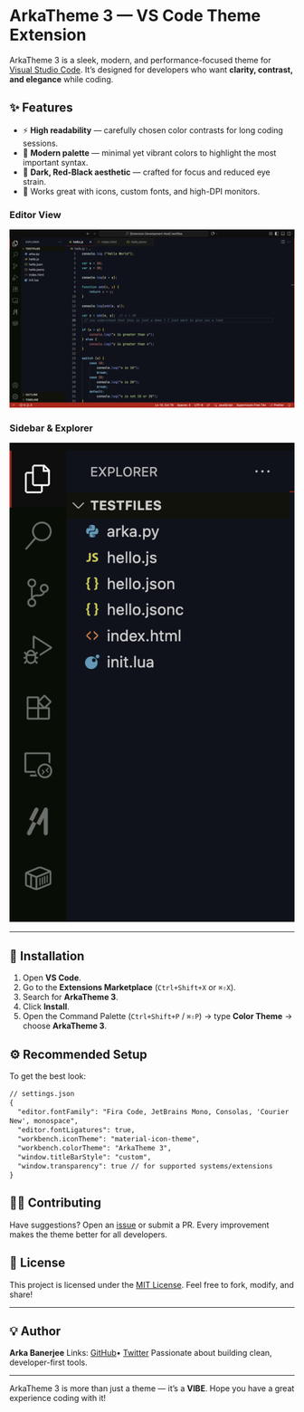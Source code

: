 # ArkaTheme 3 — VS Code Theme Extension

ArkaTheme 3 is a sleek, modern, and performance-focused theme for [Visual Studio Code](https://code.visualstudio.com/).
It’s designed for developers who want **clarity, contrast, and elegance** while coding.

## ✨ Features

* ⚡ **High readability** — carefully chosen color contrasts for long coding sessions.
* 🎨 **Modern palette** — minimal yet vibrant colors to highlight the most important syntax.
* 🌙 **Dark, Red-Black aesthetic** — crafted for focus and reduced eye strain.
* 🧩 Works great with icons, custom fonts, and high-DPI monitors.


### Editor View

![ArkaTheme 3 Editor](images/editor.png)

### Sidebar & Explorer

![ArkaTheme 3 Sidebar](images/sidebar.png)

---

## 🚀 Installation

1. Open **VS Code**.
2. Go to the **Extensions Marketplace** (`Ctrl+Shift+X` or `⌘⇧X`).
3. Search for **ArkaTheme 3**.
4. Click **Install**.
5. Open the Command Palette (`Ctrl+Shift+P` / `⌘⇧P`) → type **Color Theme** → choose **ArkaTheme 3**.


## ⚙️ Recommended Setup

To get the best look:

```jsonc
// settings.json
{
  "editor.fontFamily": "Fira Code, JetBrains Mono, Consolas, 'Courier New', monospace",
  "editor.fontLigatures": true,
  "workbench.iconTheme": "material-icon-theme",
  "workbench.colorTheme": "ArkaTheme 3",
  "window.titleBarStyle": "custom",
  "window.transparency": true // for supported systems/extensions
}
```

## 🧑‍💻 Contributing

Have suggestions? Open an [issue](https://github.com/thearkabanerjee/ArkaTheme3/issues) or submit a PR.
Every improvement makes the theme better for all developers.

## 📜 License

This project is licensed under the [MIT License](LICENSE).
Feel free to fork, modify, and share!

---

## 💡 Author

**Arka Banerjee**
Links: [GitHub](https://github.com/thearkabanerjee)• [Twitter](https://twitter.com/thearkabanerjee)
Passionate about building clean, developer-first tools.

---

ArkaTheme 3 is more than just a theme — it’s a **VIBE**.
Hope you have a great experience coding with it!

